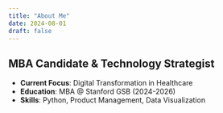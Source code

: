 ```yaml
---
title: "About Me"
date: 2024-08-01
draft: false
---
```



## MBA Candidate & Technology Strategist

- **Current Focus**: Digital Transformation in Healthcare
- **Education**: MBA @ Stanford GSB (2024-2026)
- **Skills**: Python, Product Management, Data Visualization
